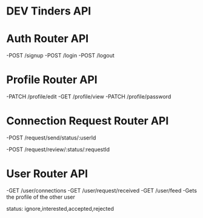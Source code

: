 # DEV Tinders API

# Auth Router API
-POST /signup
-POST /login
-POST /logout

# Profile Router API
-PATCH /profile/edit
-GET /profile/view
-PATCH /profile/password

# Connection Request Router API
-POST /request/send/status/:userId

-POST /request/review/:status/:requestId


# User Router API
-GET /user/connections
-GET /user/request/received
-GET /user/feed -Gets the profile of the other user 



status: ignore,interested,accepted,rejected